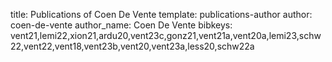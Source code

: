 title: Publications of Coen De Vente
template: publications-author
author: coen-de-vente
author_name: Coen De Vente
bibkeys: vent21,lemi22,xion21,ardu20,vent23c,gonz21,vent21a,vent20a,lemi23,schw22,vent22,vent18,vent23b,vent20,vent23a,less20,schw22a